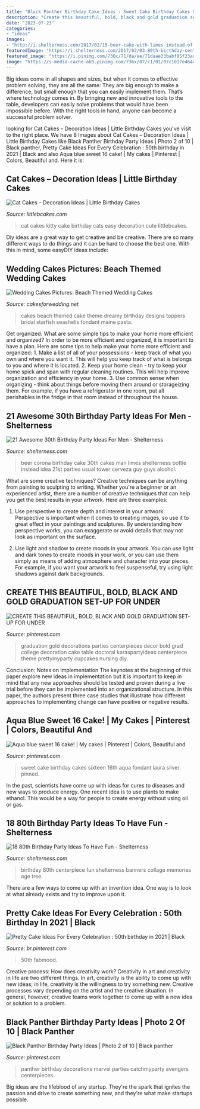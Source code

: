 ```yaml
---
title: "Black Panther Birthday Cake Ideas : Sweet Cake Birthday Cakes Sixteen 16th Aqua Fondant Laura Silver Pinned"
description: "Create this beautiful, bold, black and gold graduation set-up for under"
date: "2023-07-23"
categories:
- "ideas"
images:
- "http://i.shelterness.com/2017/02/15-beer-cake-with-limes-instead-of-a-usual-one.jpg"
featuredImage: "https://i.shelterness.com/2017/02/03-80th-birthday-centerpiece-with-wooden-numbers-and-ribbon.jpg"
featured_image: "https://i.pinimg.com/736x/71/da/ae/71daae33babf85f23adc92cef63a78cc.jpg"
image: "https://s-media-cache-ak0.pinimg.com/736x/07/c1/01/07c1017e464c70ffd0c43c0ef98b3198.jpg"
---
```



Big ideas come in all shapes and sizes, but when it comes to effective problem solving, they are all the same: They are big enough to make a difference, but small enough that you can easily implement them. That’s where technology comes in. By bringing new and innovative tools to the table, developers can easily solve problems that would have been impossible before. With the right tools in hand, anyone can become a successful problem solver.

	

		
looking for Cat Cakes – Decoration Ideas | Little Birthday Cakes you've visit to the right place. We have 8 Images about Cat Cakes – Decoration Ideas | Little Birthday Cakes like Black Panther Birthday Party Ideas | Photo 2 of 10 | Black panther, Pretty Cake Ideas For Every Celebration : 50th birthday in 2021 | Black and also Aqua blue sweet 16 cake! | My cakes | Pinterest | Colors, Beautiful and. Here it is:
		
    
## Cat Cakes – Decoration Ideas | Little Birthday Cakes

<img loading=lazy src="http://www.littlebcakes.com/wp-content/uploads/2014/01/Kitty-Cat-Cakes-760x1024.jpg" onerror="this.onerror=null;this.src='https://tse2.mm.bing.net/th?id=OIP.l4KHsdZxZ2VTkj9qHqOFnwHaJ-&amp;pid=15.1';" alt="Cat Cakes – Decoration Ideas | Little Birthday Cakes">

_Source: littlebcakes.com_

>cat cakes kitty cake birthday cats easy decoration cute littlebcakes. 

	

Diy ideas are a great way to get creative and be creative. There are so many different ways to do things and it can be hard to choose the best one. With this in mind, some easyDIY ideas include:

    
## Wedding Cakes Pictures: Beach Themed Wedding Cakes

<img loading=lazy src="http://1.bp.blogspot.com/-NEuOF66i9lQ/UK6K-br9wQI/AAAAAAAAHfo/RayF5y_ExVU/s1600/IMGP5646.jpg" onerror="this.onerror=null;this.src='https://tse3.mm.bing.net/th?id=OIP.yoXKwpI99_3b0xVp0Rlp2AHaJ4&amp;pid=15.1';" alt="Wedding Cakes Pictures: Beach Themed Wedding Cakes">

_Source: cakesforwedding.net_

>cakes beach themed cake theme dreamy birthday designs toppers bridal starfish seashells fondant maine pasta. 

	

Get organized: What are some simple tips to make your home more efficient and organized?
In order to be more efficient and organized, it is important to have a plan. Here are some tips to help make your home more efficient and organized: 1. Make a list of all of your possessions - keep track of what you own and where you want it. This will help you keep track of what is belongs to you and where it is located. 
2. Keep your home clean - try to keep your home spick and span with regular cleaning routines. This will help improve organization and efficiency in your home. 3. Use common sense when organizing - think about things before moving them around or storageizing them. For example, if you have a refrigerator in one room, put all perishables in the fridge in that room instead of throughout the house. 
    
## 21 Awesome 30th Birthday Party Ideas For Men - Shelterness

<img loading=lazy src="http://i.shelterness.com/2017/02/15-beer-cake-with-limes-instead-of-a-usual-one.jpg" onerror="this.onerror=null;this.src='https://tse4.mm.bing.net/th?id=OIP.qtYkE1GBh5nvkZULRjdMmgAAAA&amp;pid=15.1';" alt="21 Awesome 30th Birthday Party Ideas For Men - Shelterness">

_Source: shelterness.com_

>beer corona birthday cake 30th cakes man limes shelterness bottle instead idea 21st parties usual tower cerveza guy guys alcohol. 

	

What are some creative techniques?
Creative techniques can be anything from painting to sculpting to writing. Whether you're a beginner or an experienced artist, there are a number of creative techniques that can help you get the best results in your artwork. Here are three examples:
1. Use perspective to create depth and interest in your artwork. Perspective is important when it comes to creating images, so use it to great effect in your paintings and sculptures. By understanding how perspective works, you can exaggerate or avoid details that may not look as important on the surface.

2. Use light and shadow to create moods in your artwork. You can use light and dark tones to create moods in your work, or you can use them simply as means of adding atmosphere and character into your pieces. For example, if you want your artwork to feel suspenseful, try using light shadows against dark backgrounds.

    
## CREATE THIS BEAUTIFUL, BOLD, BLACK AND GOLD GRADUATION SET-UP FOR UNDER

<img loading=lazy src="https://i.pinimg.com/736x/71/da/ae/71daae33babf85f23adc92cef63a78cc.jpg" onerror="this.onerror=null;this.src='https://tse1.mm.bing.net/th?id=OIP.kNOZIMx6Kxp8vEqElXP63QHaLG&amp;pid=15.1';" alt="CREATE THIS BEAUTIFUL, BOLD, BLACK AND GOLD GRADUATION SET-UP FOR UNDER">

_Source: pinterest.com_

>graduation gold decorations parties centerpieces decor bold grad college decoration cake table doctoral karaspartyideas centerpiece theme prettymyparty cupcakes nursing diy. 

	

Conclusion: Notes on Implementation
The keynotes at the beginning of this paper explore new ideas in implementation but it is important to keep in mind that any new approaches should be tested and proven during a live trial before they can be implemented into an organizational structure. In this paper, the authors present three case studies that illustrate how different approaches to implementing change can have positive or negative results.

    
## Aqua Blue Sweet 16 Cake! | My Cakes | Pinterest | Colors, Beautiful And

<img loading=lazy src="https://s-media-cache-ak0.pinimg.com/736x/07/c1/01/07c1017e464c70ffd0c43c0ef98b3198.jpg" onerror="this.onerror=null;this.src='https://tse2.mm.bing.net/th?id=OIP.HvxCbXvTcdS5G5oMEG8mQgHaJ4&amp;pid=15.1';" alt="Aqua blue sweet 16 cake! | My cakes | Pinterest | Colors, Beautiful and">

_Source: pinterest.com_

>sweet cake birthday cakes sixteen 16th aqua fondant laura silver pinned. 

	

In the past, scientists have come up with ideas for cures to diseases and new ways to produce energy. One recent idea is to use plants to make ethanol. This would be a way for people to create energy without using oil or gas.

    
## 18 80th Birthday Party Ideas To Have Fun - Shelterness

<img loading=lazy src="https://i.shelterness.com/2017/02/03-80th-birthday-centerpiece-with-wooden-numbers-and-ribbon.jpg" onerror="this.onerror=null;this.src='https://tse1.mm.bing.net/th?id=OIP.Mya7Ow8JeuFz2khBPmhFqQHaJ4&amp;pid=15.1';" alt="18 80th Birthday Party Ideas To Have Fun - Shelterness">

_Source: shelterness.com_

>birthday 80th centerpiece fun shelterness banners collage memories age tree. 

	

There are a few ways to come up with an invention idea.  One way is to look at what already exists and try to improve upon it.

    
## Pretty Cake Ideas For Every Celebration : 50th Birthday In 2021 | Black

<img loading=lazy src="https://i.pinimg.com/736x/f4/75/ff/f475fffefe27a45671b9169a1c637d30.jpg" onerror="this.onerror=null;this.src='https://tse4.mm.bing.net/th?id=OIP.cfgFjuvDBggpRAYTKnwmlAHaOY&amp;pid=15.1';" alt="Pretty Cake Ideas For Every Celebration : 50th birthday in 2021 | Black">

_Source: br.pinterest.com_

>50th fabmood. 

	

Creative process: How does creativity work?
Creativity in art and creativity in life are two different things. In art, creativity is the ability to come up with new ideas; in life, creativity is the willingness to try something new. Creative processes vary depending on the artist and the creative situation. In general, however, creative teams work together to come up with a new idea or solution to a problem.

    
## Black Panther Birthday Party Ideas | Photo 2 Of 10 | Black Panther

<img loading=lazy src="https://i.pinimg.com/736x/ff/9f/d9/ff9fd9527151c5c7e51f8cfafcdb93f6.jpg" onerror="this.onerror=null;this.src='https://tse1.mm.bing.net/th?id=OIP.mlanmpiBZOcx9bTf6Z6bCQAAAA&amp;pid=15.1';" alt="Black Panther Birthday Party Ideas | Photo 2 of 10 | Black panther">

_Source: pinterest.com_

>panther birthday decorations marvel parties catchmyparty avengers centerpieces. 

	

Big ideas are the lifeblood of any startup. They're the spark that ignites the passion and drive to create something new, and they're what make startups possible.

